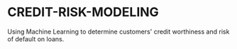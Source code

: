 # CREDIT-RISK-MODELING
Using Machine Learning to determine customers' credit worthiness and risk of default on loans.
